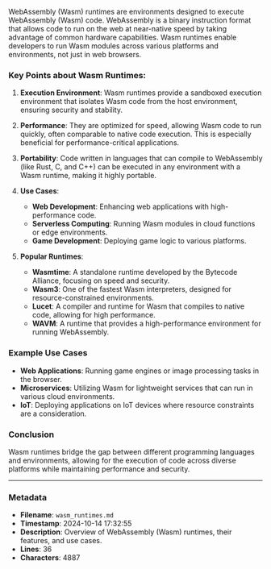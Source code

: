 WebAssembly (Wasm) runtimes are environments designed to execute WebAssembly (Wasm) code. WebAssembly is a binary instruction format that allows code to run on the web at near-native speed by taking advantage of common hardware capabilities. Wasm runtimes enable developers to run Wasm modules across various platforms and environments, not just in web browsers.

### Key Points about Wasm Runtimes:

1. **Execution Environment**: Wasm runtimes provide a sandboxed execution environment that isolates Wasm code from the host environment, ensuring security and stability.

2. **Performance**: They are optimized for speed, allowing Wasm code to run quickly, often comparable to native code execution. This is especially beneficial for performance-critical applications.

3. **Portability**: Code written in languages that can compile to WebAssembly (like Rust, C, and C++) can be executed in any environment with a Wasm runtime, making it highly portable.

4. **Use Cases**:
   - **Web Development**: Enhancing web applications with high-performance code.
   - **Serverless Computing**: Running Wasm modules in cloud functions or edge environments.
   - **Game Development**: Deploying game logic to various platforms.

5. **Popular Runtimes**:
   - **Wasmtime**: A standalone runtime developed by the Bytecode Alliance, focusing on speed and security.
   - **Wasm3**: One of the fastest Wasm interpreters, designed for resource-constrained environments.
   - **Lucet**: A compiler and runtime for Wasm that compiles to native code, allowing for high performance.
   - **WAVM**: A runtime that provides a high-performance environment for running WebAssembly.

### Example Use Cases

- **Web Applications**: Running game engines or image processing tasks in the browser.
- **Microservices**: Utilizing Wasm for lightweight services that can run in various cloud environments.
- **IoT**: Deploying applications on IoT devices where resource constraints are a consideration.

### Conclusion

Wasm runtimes bridge the gap between different programming languages and environments, allowing for the execution of code across diverse platforms while maintaining performance and security.

---

### Metadata
- **Filename**: `wasm_runtimes.md`
- **Timestamp**: 2024-10-14 17:32:55
- **Description**: Overview of WebAssembly (Wasm) runtimes, their features, and use cases.
- **Lines**: 36
- **Characters**: 4887
